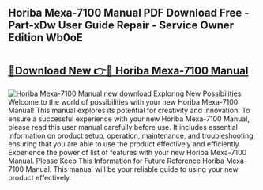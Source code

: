 ## Horiba Mexa-7100 Manual PDF Download Free - Part-xDw User Guide Repair - Service Owner Edition Wb0oE

# <h2><a href="http://bc43023.oget.top/?id=Horiba+Mexa-7100+Manual">🔗Download New 👉🔴 Horiba Mexa-7100 Manual</a></h2>

[![Horiba Mexa-7100 Manual new download](https://i.imgur.com/5g1atiW.png)](http://bc43023.oget.top/?id=Horiba+Mexa-7100+Manual)
Exploring New Possibilities Welcome to the world of possibilities with your new Horiba Mexa-7100 Manual! This manual explores its potential for creativity and innovation. To ensure a successful experience with your new Horiba Mexa-7100 Manual, please read this user manual carefully before use. It includes essential information on product setup, operation, maintenance, and troubleshooting, ensuring that you are able to use the product effectively and efficiently. Experience the power of list of features with your new Horiba Mexa-7100 Manual. Please Keep This Information for Future Reference Horiba Mexa-7100 Manual. This manual will be your reliable guide to using your new product effectively.
